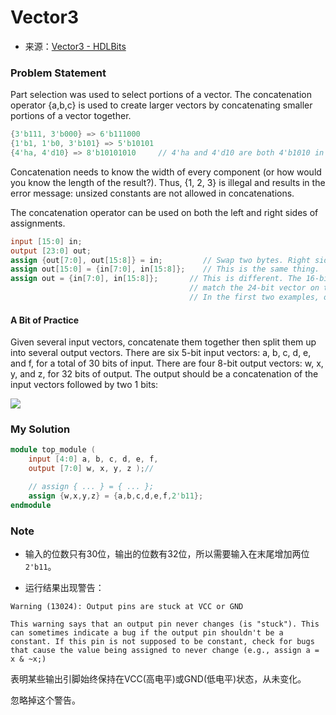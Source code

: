 # Vector3
- 来源：[Vector3 - HDLBits](https://hdlbits.01xz.net/wiki/Vector3)

### Problem Statement
Part selection was used to select portions of a vector. The concatenation operator {a,b,c} is used to create larger vectors by concatenating smaller portions of a vector together.

```Verilog
{3'b111, 3'b000} => 6'b111000
{1'b1, 1'b0, 3'b101} => 5'b10101
{4'ha, 4'd10} => 8'b10101010     // 4'ha and 4'd10 are both 4'b1010 in binary
```

Concatenation needs to know the width of every component (or how would you know the length of the result?). Thus, {1, 2, 3} is illegal and results in the error message: unsized constants are not allowed in concatenations.

The concatenation operator can be used on both the left and right sides of assignments.

```Verilog
input [15:0] in;
output [23:0] out;
assign {out[7:0], out[15:8]} = in;         // Swap two bytes. Right side and left side are both 16-bit vectors.
assign out[15:0] = {in[7:0], in[15:8]};    // This is the same thing.
assign out = {in[7:0], in[15:8]};       // This is different. The 16-bit vector on the right is extended to
                                        // match the 24-bit vector on the left, so out[23:16] are zero.
                                        // In the first two examples, out[23:16] are not assigned.
```

#### A Bit of Practice

Given several input vectors, concatenate them together then split them up into several output vectors. There are six 5-bit input vectors: a, b, c, d, e, and f, for a total of 30 bits of input. There are four 8-bit output vectors: w, x, y, and z, for 32 bits of output. The output should be a concatenation of the input vectors followed by two 1 bits:

[![](https://hdlbits.01xz.net/mw/images/0/0c/Vector3.png)](https://hdlbits.01xz.net/wiki/File:Vector3.png)

### My Solution

```Verilog
module top_module (
    input [4:0] a, b, c, d, e, f,
    output [7:0] w, x, y, z );//

    // assign { ... } = { ... };
    assign {w,x,y,z} = {a,b,c,d,e,f,2'b11};
endmodule
```

### Note

- 输入的位数只有30位，输出的位数有32位，所以需要输入在末尾增加两位`2'b11`。

- 运行结果出现警告：
```
Warning (13024): Output pins are stuck at VCC or GND

This warning says that an output pin never changes (is "stuck"). This can sometimes indicate a bug if the output pin shouldn't be a constant. If this pin is not supposed to be constant, check for bugs that cause the value being assigned to never change (e.g., assign a = x & ~x;)
```

表明某些输出引脚始终保持在VCC(高电平)或GND(低电平)状态，从未变化。

忽略掉这个警告。